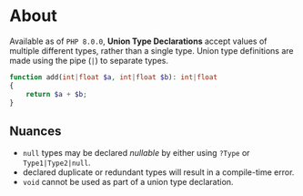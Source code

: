 # About

Available as of `PHP 8.0.0`, **Union Type Declarations** accept values of multiple different types, rather than a single type. Union type definitions are made using the pipe (`|`) to separate types.

```php
function add(int|float $a, int|float $b): int|float
{
    return $a + $b;
}
```

## Nuances

- `null` types may be declared _nullable_ by either using `?Type` or `Type1|Type2|null`.
- declared duplicate or redundant types will result in a compile-time error.
- `void` cannot be used as part of a union type declaration.
